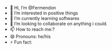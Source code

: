 - 👋 Hi, I’m @Fermendon
- 👀 I’m interested in positive things
- 🌱 I’m currently learning softwares
- 💞️ I’m looking to collaborate on anything i could.
- 📫 How to reach me:?
- 😄 Pronouns: he/his
- ⚡ Fun fact: 

<!---
Fermendon/Fermendon is a ✨ special ✨ repository because its `README.md` (this file) appears on your GitHub profile.
You can click the Preview link to take a look at your changes.
--->
